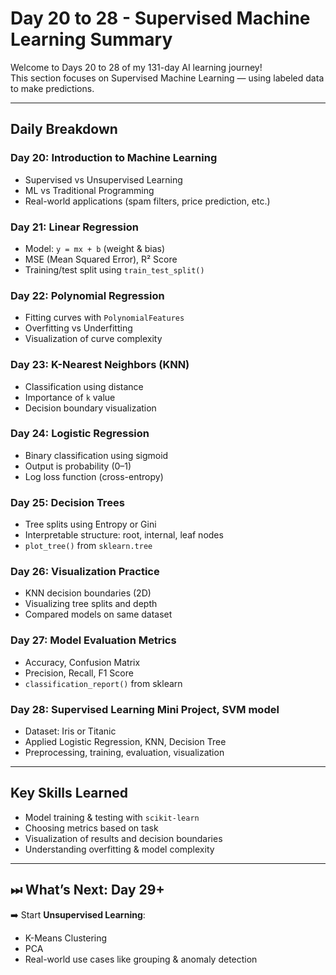 #  Day 20 to 28 - Supervised Machine Learning Summary

Welcome to Days 20 to 28 of my 131-day AI learning journey!  
This section focuses on Supervised Machine Learning — using labeled data to make predictions.

---

##  Daily Breakdown

###  Day 20: Introduction to Machine Learning
- Supervised vs Unsupervised Learning
- ML vs Traditional Programming
- Real-world applications (spam filters, price prediction, etc.)

###  Day 21: Linear Regression
- Model: `y = mx + b` (weight & bias)
- MSE (Mean Squared Error), R² Score
- Training/test split using `train_test_split()`

###  Day 22: Polynomial Regression
- Fitting curves with `PolynomialFeatures`
- Overfitting vs Underfitting
- Visualization of curve complexity

###  Day 23: K-Nearest Neighbors (KNN)
- Classification using distance
- Importance of `k` value
- Decision boundary visualization

###  Day 24: Logistic Regression
- Binary classification using sigmoid
- Output is probability (0–1)
- Log loss function (cross-entropy)

###  Day 25: Decision Trees
- Tree splits using Entropy or Gini
- Interpretable structure: root, internal, leaf nodes
- `plot_tree()` from `sklearn.tree`

###  Day 26: Visualization Practice
- KNN decision boundaries (2D)
- Visualizing tree splits and depth
- Compared models on same dataset

###  Day 27: Model Evaluation Metrics
- Accuracy, Confusion Matrix
- Precision, Recall, F1 Score
- `classification_report()` from sklearn

###  Day 28: Supervised Learning Mini Project, SVM model
- Dataset: Iris or Titanic
- Applied Logistic Regression, KNN, Decision Tree
- Preprocessing, training, evaluation, visualization

---

##  Key Skills Learned
- Model training & testing with `scikit-learn`
- Choosing metrics based on task
- Visualization of results and decision boundaries
- Understanding overfitting & model complexity

---

## ⏭ What’s Next: Day 29+
➡️ Start **Unsupervised Learning**:
- K-Means Clustering
- PCA
- Real-world use cases like grouping & anomaly detection
